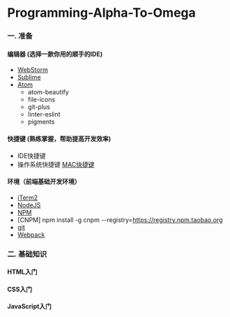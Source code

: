 # Programming-Alpha-To-Omega

### 一. 准备

#### 编辑器 (选择一款你用的顺手的IDE)

 * [WebStorm](https://www.jetbrains.com/webstorm/)
 * [Sublime](http://www.sublimetext.com/)
 * [Atom](https://atom.io/)
    * atom-beautify
    * file-icons
    * git-plus
    * linter-eslint
    * pigments

#### 快捷键 (熟练掌握，帮助提高开发效率)

 * IDE快捷键
 * 操作系统快捷键 [MAC快捷键](https://support.apple.com/zh-cn/HT201236)

#### 环境（前端基础开发环境）

 * [iTerm2](https://iterm2.com/)
 * [NodeJS](https://nodejs.org/)
 * [NPM](https://www.npmjs.com)
 * [CNPM] npm install -g cnpm --registry=https://registry.npm.taobao.org
 * [git](http://www.git-scm.com)
 * [Webpack](http://webpack.github.io/)

### 二. 基础知识

#### HTML入门

#### CSS入门

#### JavaScript入门
